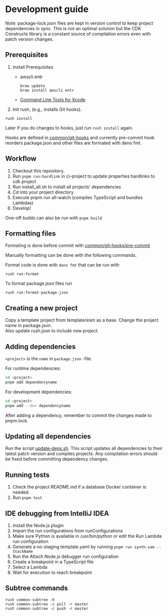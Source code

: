 # Development guide

Note: package-lock.json files are kept in version control to keep project
dependencies in sync. This is not an optimal solution but the CDK Constructs
library is a constant source of compilation errors even with patch version
changes.

## Prerequisites

1. Install Prerequisites
   - awscli entr
     ```
     brew update
     brew install awscli entr
     ```
   - [Command Line Tools for Xcode](https://developer.apple.com/download/more/?q=Command%20Line%20Tools)

2. Init rush, (e.g., installs Git hooks).

```shell
rush install
```

Later if you do changes to hooks, just run `rush install` again.

Hooks are defined in [common/git-hooks](common/git-hooks) and currently
pre-commit hook reorders package.json and other files are formated with deno
fmt.

## Workflow

1. Checkout this repository.
2. Run `pnpm run:hardlink` in ci-project to update properties hardlinks to cdk
   project
3. Run install_all.sh to install all projects' dependencies
4. Cd into your project directory
5. Execute pnpm run all-watch (compiles TypeScript and bundles Lambdas)
6. Develop!

One-off builds can also be run with `pnpm build`

## Formatting files

Formating is done before commit with
[common/git-hooks/pre-commit](common/git-hooks/pre-commit)

Manually formatting can be done with the following commands.

Format code is done with `deno fmt` that can be run with

    rush run:format

To format package.json files run

    rush run:format-package-json

## Creating a new project

Copy a template project from template/esm as a base. Change the project name in
package.json.\
Also update rush.json to include new project.

## Adding dependencies

`<project>` is the `name` in `package.json` -file.

For runtime dependencies:

```sh
cd <project>
pnpm add dependencyname
```

For development dependencies:

```sh
cd <project>
pnpm add --dev dependencyname
```

After adding a dependency, remember to commit the changes made to pnpm.lock.

## Updating all dependencies

Run the script [update-deps.sh](update-deps.sh). This script updates all
dependencies to their latest patch version and compiles projects. Any
compilation errors should be fixed before committing dependency changes.

## Running tests

1. Check the project README.md if a database Docker container is needed.
2. Run `pnpm test`

## IDE debugging from IntelliJ IDEA

1. Install the Node.js plugin
2. Import the run configurations from runConfigurations
3. Make sure Python is available in /usr/bin/python or edit the Run Lambda run
   configuration
4. Generate a no-staging template.yaml by running
   `pnpm run synth-sam -- StackName`
5. Run the Attach Node.js debugger run configuration
6. Create a breakpoint in a TypeScript file
7. Select a Lambda
8. Wait for execution to reach breakpoint

## Subtree commands

    rush common-subtree -h
    rush common-subtree -c pull -r master
    rush common-subtree -c push -r master
